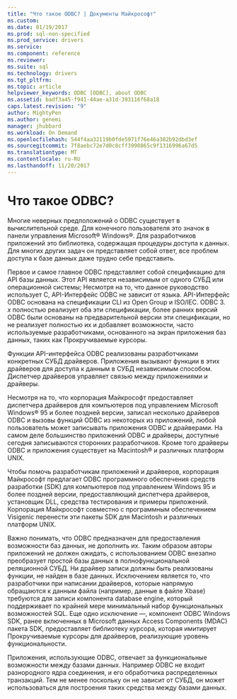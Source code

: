 ```yaml
---
title: "Что такое ODBC? | Документы Майкрософт"
ms.custom: 
ms.date: 01/19/2017
ms.prod: sql-non-specified
ms.prod_service: drivers
ms.service: 
ms.component: reference
ms.reviewer: 
ms.suite: sql
ms.technology: drivers
ms.tgt_pltfrm: 
ms.topic: article
helpviewer_keywords: ODBC [ODBC], about ODBC
ms.assetid: badf3a45-f941-44ae-a31d-393116f68a18
caps.latest.revision: "9"
author: MightyPen
ms.author: genemi
manager: jhubbard
ms.workload: On Demand
ms.openlocfilehash: 544f4aa32119b0fde5971f76e46a382b92dbd3ef
ms.sourcegitcommit: 7f8aebc72e7d0c8cff3990865c9f1316996a67d5
ms.translationtype: MT
ms.contentlocale: ru-RU
ms.lasthandoff: 11/20/2017
---
```

# <a name="what-is-odbc"></a>Что такое ODBC?
Многие неверных предположений о ODBC существует в вычислительной среде. Для конечного пользователя это значок в панели управления Microsoft® Windows®. Для разработчиков приложений это библиотека, содержащая процедуры доступа к данных. Для многих других задач он представляет собой ответ, все проблем доступа к базе данных даже трудно себе представить.  
  
 Первое и самое главное ODBC представляет собой спецификацию для API базы данных. Этот API является независимым от одного СУБД или операционной системы; Несмотря на то, что данное руководство использует C, API-Интерфейс ODBC не зависит от языка. API-Интерфейс ODBC основана на спецификации CLI из Open Group и ISO/IEC. ODBC 3. *x* полностью реализует оба эти спецификации, более ранних версий ODBC были основаны на предварительной версии эти спецификации, но не реализует полностью их и добавляет возможности, часто используемые разработчиками, основанного на экран приложения баз данных, таких как Прокручиваемые курсоры.  
  
 Функции API-интерфейса ODBC реализованы разработчиками конкретных СУБД драйверов. Приложения вызывают функции в этих драйверов для доступа к данным в СУБД независимым способом. Диспетчер драйверов управляет связью между приложениями и драйверы.  
  
 Несмотря на то, что корпорация Майкрософт предоставляет диспетчера драйверов для компьютеров под управлением Microsoft Windows® 95 и более поздней версии, записал несколько драйверов ODBC и вызовы функций ODBC из некоторых из приложений, любой пользователь может записывать приложения ODBC и драйверами. На самом деле большинство приложений ODBC и драйверы, доступные сегодня записываются сторонних разработчиков. Кроме того драйверы ODBC и приложения существует на Macintosh® и различных платформ UNIX.  
  
 Чтобы помочь разработчикам приложений и драйверов, корпорация Майкрософт предлагает ODBC программного обеспечения средств разработки (SDK) для компьютеров под управлением Windows 95 и более поздней версии, предоставляющий диспетчера драйверов, установщик DLL, средства тестирования и примеры приложений. Корпорация Майкрософт совместно с программным обеспечением Visigenic перенести эти пакеты SDK для Macintosh и различных платформ UNIX.  
  
 Важно понимать, что ODBC предназначен для предоставления возможности баз данных, не дополнить их. Таким образом авторы приложений не должен ожидать, с использованием ODBC внезапно преобразует простой базы данных в полнофункциональной реляционной СУБД. Ни драйвер записи должны быть реализованы функции, не найден в базе данных. Исключением является то, что разработчики при написании драйверов, которые напрямую обращаются к данным файла (например, данные в файле Xbase) требуются для записи компонента database engine, который поддерживает по крайней мере минимальный набор функциональных возможностей SQL. Еще одно исключение —, компонент ODBC Windows SDK, ранее включенных в Microsoft данных Access Components (MDAC) пакета SDK, предоставляет библиотеку курсора, которая имитирует Прокручиваемые курсоры для драйверов, реализующие уровень функциональности.  
  
 Приложения, использующие ODBC, отвечает за функциональные возможности между базами данных. Например ODBC не входит разнородного ядра соединения, и его обработчика распределенных транзакций. Тем не менее поскольку он не зависит от СУБД, он может использоваться для построения таких средства между базами данных.
